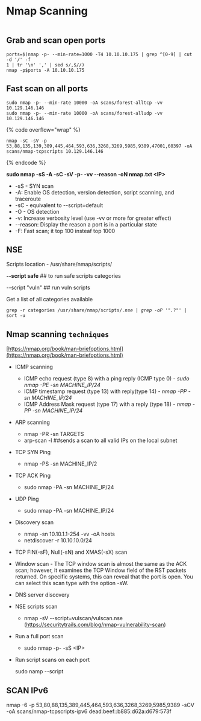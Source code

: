 # Nmap Scanning

```
```

## **Grab and scan open ports**

```
ports=$(nmap -p- --min-rate=1000 -T4 10.10.10.175 | grep ^[0-9] | cut -d '/' -f
1 | tr '\n' ',' | sed s/,$//)
nmap -p$ports -A 10.10.10.175
```

## **Fast scan on all ports**

```
sudo nmap -p- --min-rate 10000 -oA scans/forest-alltcp -vv 10.129.146.146
sudo nmap -p- --min-rate 10000 -oA scans/forest-alludp -vv 10.129.146.146
```

{% code overflow="wrap" %}
```
nmap -sC -sV -p 53,88,135,139,389,445,464,593,636,3268,3269,5985,9389,47001,60397 -oA scans/nmap-tcpscripts 10.129.146.146
```
{% endcode %}

**sudo nmap -sS -A -sC -sV -p- -vv --reason -oN nmap.txt \<IP>**

* \-sS - SYN scan
* \-A: Enable OS detection, version detection, script scanning, and traceroute
* \-sC  - equivalent to --script=default
* \-O - OS detection
* \-v: Increase verbosity level (use -vv or more for greater effect)
* \--reason: Display the reason a port is in a particular state
* \-F: Fast scan; it  top 100 insteaf top 1000

## NSE

Scripts location - /usr/share/nmap/scripts/

**--script safe** ## to run safe scripts categories

\--script "vuln" ## run vuln scripts

Get a list of all categories available

`grep -r categories /usr/share/nmap/scripts/`_`.nse | grep -oP '".`_`?"' | sort -u`





## Nmap scanning `techniques`

[https://nmap.org/book/man-briefoptions.html](https://nmap.org/book/man-briefoptions.html)

* ICMP scanning
  * ICMP echo request (type 8) with a ping reply (ICMP type 0) - _sudo nmap -PE -sn MACHINE\_IP/24_
  * ICMP timestamp request (type 13) with reply(type 14) - _nmap -PP -sn MACHINE\_IP/24_
  * ICMP Address Mask request (type 17) with a reply (type 18) - _nmap -PP -sn MACHINE\_IP/24_
* ARP scanning
  * nmap -PR -sn TARGETS
  * arp-scan -l ##sends a scan to all valid IPs on the local subnet
* TCP SYN Ping
  * nmap -PS -sn MACHINE\_IP/2
* TCP ACK Ping
  * sudo nmap -PA -sn MACHINE\_IP/24
* UDP Ping
  * sudo nmap -PA -sn MACHINE\_IP/24
* Discovery scan
  * nmap -sn 10.10.1.1-254 -vv -oA hosts
  * netdiscover -r 10.10.10.0/24
* TCP FIN(-sF), Null(-sN) and XMAS(-sX) scan
* Window scan - The TCP window scan is almost the same as the ACK scan; however, it examines the TCP Window field of the RST packets returned. On specific systems, this can reveal that the port is open. You can select this scan type with the option -sW.
* DNS server discovery
* NSE scripts scan
  * nmap -sV --script=vulscan/vulscan.nse (https://securitytrails.com/blog/nmap-vulnerability-scan)
* Run a full port scan
  * sudo nmap -p- -sS \<IP>
*   Run script scans on each port

    sudo namp --script

## SCAN IPv6

nmap -6 -p 53,80,88,135,389,445,464,593,636,3268,3269,5985,9389 -sCV -oA scans/nmap-tcpscripts-ipv6 dead:beef::b885:d62a:d679:573f

